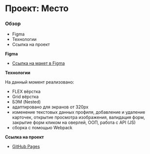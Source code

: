 # Проект: Место

### Обзор

* Figma
* Технологии
* Ссылка на проект

**Figma**

* [Ссылка на макет в Figma](https://www.figma.com/file/bjyvbKKJN2naO0ucURl2Z0/JavaScript.-Sprint-5?node-id=14975%3A305)

**Технологии**

На данный момент реализовано:

* FLEX вёрстка
* Grid вёрстка
* БЭМ (Nested)
* адаптировано для экранов от 320px
* изменение текстовых данных профиля, добавление и удаление карточек, открытие просмотра изображения,
валидация форм, закрытие форм кликом на оверлей, ООП, работа с API (JS)
* сборка с помощью Webpack


**Ссылка на проект**

* [GitHub Pages](https://dmitry-ko.github.io/mesto/index.html)
